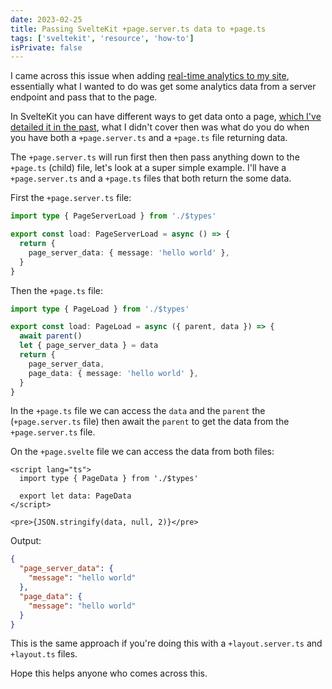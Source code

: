 ```yaml
---
date: 2023-02-25
title: Passing SvelteKit +page.server.ts data to +page.ts
tags: ['sveltekit', 'resource', 'how-to']
isPrivate: false
---
```


I came across this issue when adding [real-time analytics to my site],
essentially what I wanted to do was get some analytics data from a
server endpoint and pass that to the page.

In SvelteKit you can have different ways to get data onto a page,
[which I've detailed it in the past], what I didn't cover then was
what do you do when you have both a `+page.server.ts` and a `+page.ts`
file returning data.

The `+page.server.ts` will run first then then pass anything down to
the `+page.ts` (child) file, let's look at a super simple example.
I'll have a `+page.server.ts` and a `+page.ts` files that both return
the some data.

First the `+page.server.ts` file:

```ts
import type { PageServerLoad } from './$types'

export const load: PageServerLoad = async () => {
  return {
    page_server_data: { message: 'hello world' },
  }
}
```

Then the `+page.ts` file:

```ts
import type { PageLoad } from './$types'

export const load: PageLoad = async ({ parent, data }) => {
  await parent()
  let { page_server_data } = data
  return {
    page_server_data,
    page_data: { message: 'hello world' },
  }
}
```

In the `+page.ts` file we can access the `data` and the `parent` the
(`+page.server.ts` file) then await the `parent` to get the data from
the `+page.server.ts` file.

On the `+page.svelte` file we can access the data from both files:

```svelte
<script lang="ts">
  import type { PageData } from './$types'

  export let data: PageData
</script>

<pre>{JSON.stringify(data, null, 2)}</pre>
```

Output:

```json
{
  "page_server_data": {
    "message": "hello world"
  },
  "page_data": {
    "message": "hello world"
  }
}
```

This is the same approach if you're doing this with a
`+layout.server.ts` and `+layout.ts` files.

Hope this helps anyone who comes across this.

<!-- Links -->

[real-time analytics to my site]:
  https://scottspence.com/posts/adding-real-time-analytics-to-my-sveltekit-site-with-fathom/
[which i've detailed it in the past]:
  https://scottspence.com/posts/data-loading-in-sveltekit#two-or-more-endpoints
